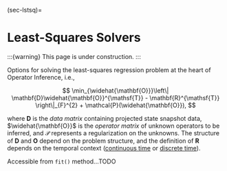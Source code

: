 (sec-lstsq)=
# Least-Squares Solvers

:::{warning}
This page is under construction.
:::

Options for solving the least-squares regression problem at the heart of Operator Inference, i.e.,

$$
\min_{\widehat{\mathbf{O}}}\left\|
    \mathbf{D}\widehat{\mathbf{O}}^{\mathsf{T}} - \mathbf{R}^{\mathsf{T}}
\right\|_{F}^{2} + \mathcal{P}(\widehat{\mathbf{O}}),
$$

where $\mathbf{D}$ is the _data matrix_ containing projected state snapshot data, $\widehat{\mathbf{O}}$ is the _operator matrix_ of unknown operators to be inferred, and $\mathcal{P}$ represents a regularization on the unknowns.
The structure of $\mathbf{D}$ and $\mathbf{O}$ depend on the problem structure, and the definition of $\mathbf{R}$ depends on the temporal context ([continuous time](sec-continuous) or [discrete time](sec-discrete)).

Accessible from `fit()` method...TODO

```{tableofcontents}
```
